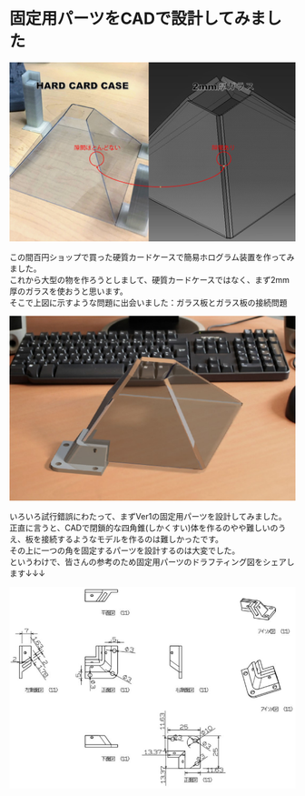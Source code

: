 # 固定用パーツをCADで設計してみました
![](Screenshot_11.jpg)

この間百円ショップで買った硬質カードケースで簡易ホログラム装置を作ってみました。  
これから大型の物を作ろうとしまして、硬質カードケースではなく、まず2mm厚のガラスを使おうと思います。  
そこで上図に示すような問題に出会いました：ガラス板とガラス板の接続問題

![](Screenshot_4.jpg)

いろいろ試行錯誤にわたって、まずVer1の固定用パーツを設計してみました。  
正直に言うと、CADで閉鎖的な四角錐(しかくすい)体を作るのやや難しいのうえ、板を接続するようなモデルを作るのは難しかったです。  
その上に一つの角を固定するパーツを設計するのは大変でした。  
というわけで、皆さんの参考のため固定用パーツのドラフティング図をシェアします↓↓↓

![](Draw.jpg)


